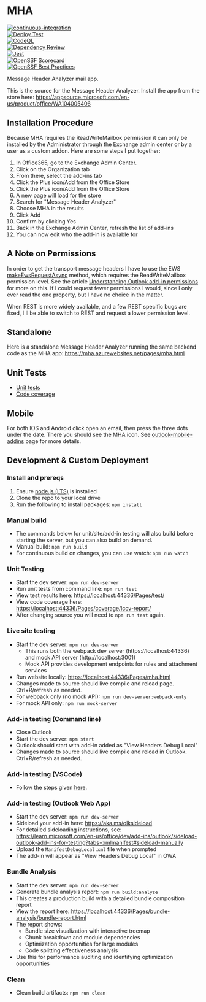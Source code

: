 # MHA

[![continuous-integration](https://github.com/microsoft/MHA/actions/workflows/build.yml/badge.svg)](https://github.com/microsoft/MHA/actions/workflows/build.yml)  
[![Deploy Test](https://github.com/microsoft/MHA/actions/workflows/buildDeployTest.yml/badge.svg)](https://github.com/microsoft/MHA/actions/workflows/buildDeployTest.yml)  
[![CodeQL](https://github.com/microsoft/MHA/actions/workflows/codeql.yml/badge.svg)](https://github.com/microsoft/MHA/actions/workflows/codeql.yml)  
[![Dependency Review](https://github.com/microsoft/MHA/actions/workflows/dependency-review.yml/badge.svg)](https://github.com/microsoft/MHA/actions/workflows/dependency-review.yml)  
[![Jest](https://github.com/microsoft/MHA/actions/workflows/jest.yml/badge.svg)](https://github.com/microsoft/MHA/actions/workflows/jest.yml)  
[![OpenSSF
Scorecard](https://api.securityscorecards.dev/projects/github.com/microsoft/MHA/badge)](https://scorecard.dev/viewer/?uri=github.com%2Fmicrosoft%2FMHA)  
[![OpenSSF Best Practices](https://bestpractices.coreinfrastructure.org/projects/7511/badge)](https://bestpractices.coreinfrastructure.org/projects/7511)

Message Header Analyzer mail app.

This is the source for the Message Header Analyzer. Install the app from the store here:
<https://appsource.microsoft.com/en-us/product/office/WA104005406>

## Installation Procedure

Because MHA requires the ReadWriteMailbox permission it can only be installed by the Administrator through the Exchange admin center or by a user as a custom addon. Here are some steps I put together:

1. In Office365, go to the Exchange Admin Center.
1. Click on the Organization tab
1. From there, select the add-ins tab
1. Click the Plus icon/Add from the Office Store
1. Click the Plus icon/Add from the Office Store
1. A new page will load for the store
1. Search for "Message Header Analyzer"
1. Choose MHA in the results
1. Click Add
1. Confirm by clicking Yes
1. Back in the Exchange Admin Center, refresh the list of add-ins
1. You can now edit who the add-in is available for

## A Note on Permissions

In order to get the transport message headers I have to use the EWS [makeEwsRequestAsync](https://learn.microsoft.com/en-us/javascript/api/outlook/office.mailbox?view=outlook-js-preview&preserve-view=true#outlook-office-mailbox-makeewsrequestasync-member(1)) method, which requires the ReadWriteMailbox permission level. See the article [Understanding Outlook add-in permissions](https://learn.microsoft.com/en-us/office/dev/add-ins/outlook/understanding-outlook-add-in-permissions) for more on this. If I could request fewer permissions I would, since I only ever read the one property, but I have no choice in the matter.

When REST is more widely available, and a few REST specific bugs are fixed, I'll be able to switch to REST and request a lower permission level.

## Standalone

Here is a standalone Message Header Analyzer running the same backend code as the MHA app:
<https://mha.azurewebsites.net/pages/mha.html>

## Unit Tests

- [Unit tests](https://mha.azurewebsites.net/Pages/test)
- [Code coverage](https://mha.azurewebsites.net/Pages/coverage/lcov-report)

## Mobile

For both IOS and Android click open an email, then press the three dots under the date. There you should see the MHA icon. See [outlook-mobile-addins](https://learn.microsoft.com/en-us/office/dev/add-ins/outlook/outlook-mobile-addins) page for more details.

## Development & Custom Deployment

### Install and prereqs

1. Ensure [node.js (LTS)](https://nodejs.org/en) is installed
1. Clone the repo to your local drive
1. Run the following to install packages: `npm install`

### Manual build

- The commands below for unit/site/add-in testing will also build before starting the server, but you can also build on demand.
- Manual build: `npm run build`
- For continuous build on changes, you can use watch: `npm run watch`

### Unit Testing

- Start the dev server: `npm run dev-server`
- Run unit tests from command line: `npm run test`
- View test results here: <https://localhost:44336/Pages/test/>
- View code coverage here: <https://localhost:44336/Pages/coverage/lcov-report/>
- After changing source you will need to `npm run test` again.

### Live site testing

- Start the dev server: `npm run dev-server`
  - This runs both the webpack dev server (https://localhost:44336) and mock API server (http://localhost:3001)
  - Mock API provides development endpoints for rules and attachment services
- Run website locally: <https://localhost:44336/Pages/mha.html>
- Changes made to source should live compile and reload page. Ctrl+R/refresh as needed.
- For webpack only (no mock API): `npm run dev-server:webpack-only`
- For mock API only: `npm run mock-server`

### Add-in testing (Command line)

- Close Outlook
- Start the dev server: `npm start`
- Outlook should start with add-in added as "View Headers Debug Local"
- Changes made to source should live compile and reload in Outlook. Ctrl+R/refresh as needed.

### Add-in testing (VSCode)

- Follow the steps given [here](https://learn.microsoft.com/en-us/office/dev/add-ins/testing/debug-desktop-using-edge-chromium#use-the-visual-studio-code-debugger).

### Add-in testing (Outlook Web App)

- Start the dev server: `npm run dev-server`
- Sideload your add-in here: <https://aka.ms/olksideload>
- For detailed sideloading instructions, see: <https://learn.microsoft.com/en-us/office/dev/add-ins/outlook/sideload-outlook-add-ins-for-testing?tabs=xmlmanifest#sideload-manually>
- Upload the `ManifestDebugLocal.xml` file when prompted
- The add-in will appear as "View Headers Debug Local" in OWA

### Bundle Analysis

- Start the dev server: `npm run dev-server`
- Generate bundle analysis report: `npm run build:analyze`
- This creates a production build with a detailed bundle composition report
- View the report here: <https://localhost:44336/Pages/bundle-analysis/bundle-report.html>
- The report shows:
  - Bundle size visualization with interactive treemap
  - Chunk breakdown and module dependencies
  - Optimization opportunities for large modules
  - Code splitting effectiveness analysis
- Use this for performance auditing and identifying optimization opportunities

### Clean

- Clean build artifacts: `npm run clean`